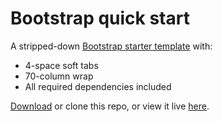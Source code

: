 Bootstrap quick start 
=====================

A stripped-down [Bootstrap starter template][bootstrap-eg] with: 

- 4-space soft tabs
- 70-column wrap
- All required dependencies included

[Download][dl] or clone this repo, or view it live [here][eg]. 

[bootstrap-eg]:http://twitter.github.com/bootstrap/examples/starter-template.html
[dl]:https://github.com/robatron/bootstrap-starter/zipball/master
[eg]:http://robatron.github.com/bootstrap-quick-start